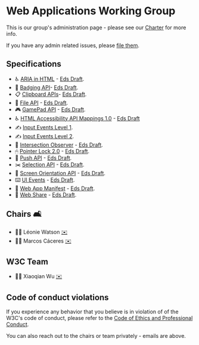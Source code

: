 # Web Applications Working Group

This is our group's administration page - please see our [Charter](https://www.w3.org/2019/05/webapps-charter.html) for more info.

If you have any admin related issues, please [file them](https://github.com/w3c/webappswg/issues).

## Specifications


 * ♿️ [ARIA in HTML](https://github.com/w3c/html-aria/) - [Eds Draft](http://w3c.github.io/html-aria/).
 * 🦡 [Badging API](https://github.com/w3c/badging)- [Eds Draft](https://w3c.github.io/badging/).
 * 📋 [Clipboard APIs](https://github.com/w3c/clipboard-apis)- [Eds Draft](https://w3c.github.io/clipboard-apis/).
 * 📄 [File API](https://github.com/w3c/fileAPI) - [Eds Draft](https://w3c.github.io/FileAPI/).
 * 🎮 [GamePad API](https://github.com/w3c/gamepad) - [Eds Draft](https://w3c.github.io/gamepad/).
 * ♿️ [HTML Accessibility API Mappings 1.0](https://github.com/w3c/html-aam) - [Eds Draft](https://w3c.github.io/html-aam/)
 * ✍ [Input Events Level 1](https://rawgit.com/w3c/input-events/v1/index.html).
 * ✍️️️️ [Input Events Level 2](https://w3c.github.io/input-events/).
 * 👀 [Intersection Observer](https://github.com/w3c/IntersectionObserver) - [Eds Draft](https://w3c.github.io/IntersectionObserver/).
 * 🖱 [Pointer Lock 2.0](https://w3c.github.io/pointerlock/) - [Eds Draft](https://w3c.github.io/pointerlock/).
 * 📲 [Push API](https://www.w3.org/TR/push-api/) - [Eds Draft](https://w3c.github.io/push-api/).
 * ✂️ [Selection API](https://github.com/w3c/selection-api) - [Eds Draft](https://w3c.github.io/selection-api/).
 * 📱 [Screen Orientation API](http://github.com/w3c/screen-orientation) - [Eds Draft](https://w3c.github.io/screen-orientation/).
 * ⌨️ [UI Events](https://www.w3.org/TR/uievents/) - [Eds Draft](https://w3c.github.io/uievents/).
 * 👾 [Web App Manifest](https://www.w3.org/TR/appmanifest/) - [Eds Draft](https://www.w3.org/TR/appmanifest/).
 * 🎁 [Web Share](https://w3c.github.io/web-share/) - [Eds Draft](https://w3c.github.io/web-share/).
 
## Chairs 🛋

 * 🦹‍♀️ Léonie Watson [✉️](mailto:lw@tetralogical.com)
 * 🦹‍♂️ Marcos Cáceres [✉️](mailto:marcos@marcosc.com)
 
## W3C Team  

 * 🦹‍♀️ Xiaoqian Wu [✉️](mailto:xiaoqian@w3.org)

## Code of conduct violations

If you experience any behavior that you believe is in violation of of the W3C's code of conduct, please refer to the [ Code of Ethics and Professional Conduct](https://www.w3.org/Consortium/cepc/).

You can also reach out to the chairs or team privately - emails are above.
